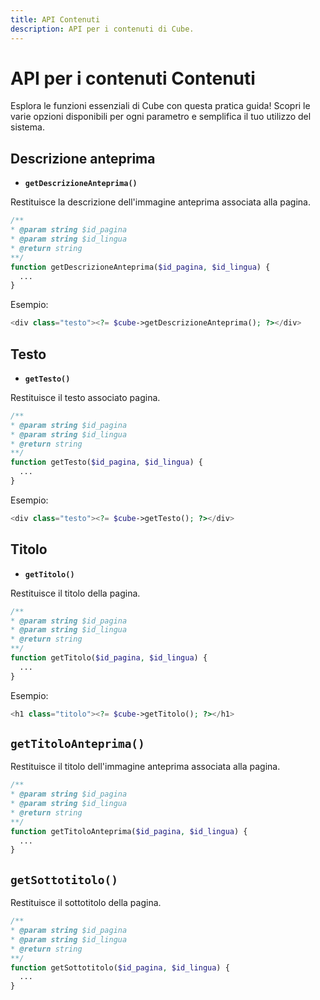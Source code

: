 ```yaml
---
title: API Contenuti
description: API per i contenuti di Cube.
---
```


# API per i contenuti Contenuti

Esplora le funzioni essenziali di Cube con questa pratica guida! Scopri le varie opzioni disponibili per ogni parametro e semplifica il tuo utilizzo del sistema.

## Descrizione anteprima

- **`getDescrizioneAnteprima()`**

Restituisce la descrizione dell'immagine anteprima associata alla pagina.

```php
/**
* @param string $id_pagina
* @param string $id_lingua
* @return string
**/
function getDescrizioneAnteprima($id_pagina, $id_lingua) {
  ...
}
```

Esempio:

```php
<div class="testo"><?= $cube->getDescrizioneAnteprima(); ?></div>
```

## Testo

- **`getTesto()`**

Restituisce il testo associato pagina.

```php
/**
* @param string $id_pagina
* @param string $id_lingua
* @return string
**/
function getTesto($id_pagina, $id_lingua) {
  ...
}
```

Esempio:

```php
<div class="testo"><?= $cube->getTesto(); ?></div>
```

## Titolo

- **`getTitolo()`**

Restituisce il titolo della pagina.

```php
/**
* @param string $id_pagina
* @param string $id_lingua
* @return string
**/
function getTitolo($id_pagina, $id_lingua) {
  ...
}
```

Esempio:

```php
<h1 class="titolo"><?= $cube->getTitolo(); ?></h1>
```

## `getTitoloAnteprima()`

Restituisce il titolo dell'immagine anteprima associata alla pagina.

```php
/**
* @param string $id_pagina
* @param string $id_lingua
* @return string
**/
function getTitoloAnteprima($id_pagina, $id_lingua) {
  ...
}
```

## `getSottotitolo()`

Restituisce il sottotitolo della pagina.

```php
/**
* @param string $id_pagina
* @param string $id_lingua
* @return string
**/
function getSottotitolo($id_pagina, $id_lingua) {
  ...
}
```
